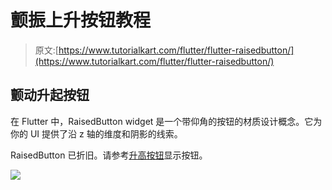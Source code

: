 # 颤振上升按钮教程

> 原文:[https://www.tutorialkart.com/flutter/flutter-raisedbutton/](https://www.tutorialkart.com/flutter/flutter-raisedbutton/)

## 颤动升起按钮

在 Flutter 中，RaisedButton widget 是一个带仰角的按钮的材质设计概念。它为你的 UI 提供了沿 z 轴的维度和阴影的线索。

RaisedButton 已折旧。请参考[升高按钮](https://www.tutorialkart.com/flutter/flutter-elevatedbutton/)显示按钮。

[![](../Images/925da31b32d6bc3827932f6c8afb11bb.png)](https://www.tutorialkart.com/)